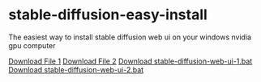 # stable-diffusion-easy-install

The easiest way to install stable diffusion web ui on your windows nvidia gpu computer

<a href="[https://raw.githubusercontent.com/MinhNgyuen/stable-diffusion-easy-install/main/stable-diffusion-web-ui.bat](https://github.com/MinhNgyuen/stable-diffusion-easy-install/raw/main/stable-diffusion-web-ui.bat)" download="stable-diffusion-web-ui.bat">Download File 1</a>
<a href="https://raw.githubusercontent.com/MinhNgyuen/stable-diffusion-easy-install/main/stable-diffusion-web-ui.bat" download="stable-diffusion-web-ui.bat">Download File 2</a>
[Download stable-diffusion-web-ui-1.bat](https://github.com/MinhNgyuen/stable-diffusion-easy-install/raw/main/stable-diffusion-web-ui.bat)
[Download stable-diffusion-web-ui-2.bat](https://raw.githubusercontent.com/MinhNgyuen/stable-diffusion-easy-install/main/stable-diffusion-web-ui.bat)
